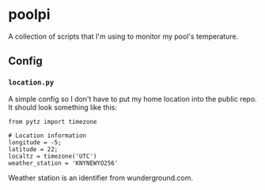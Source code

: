 
# poolpi
A collection of scripts that I'm using to monitor my pool's temperature.

## Config
### `location.py`

A simple config so I don't have to put my home location into the public repo. It should look something like this:

```
from pytz import timezone

# Location information
longitude = -5;
latitude = 22;
localtz = timezone('UTC')
weather_station = 'KNYNEWYO256'
```

Weather station is an identifier from wunderground.com.
